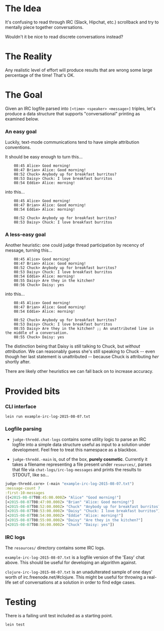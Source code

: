 # The Idea

It's confusing to read through IRC (Slack, Hipchat, etc.) scrollback and try to mentally piece together conversations.

Wouldn't it be nice to read discrete conversations instead?

# The Reality
Any realistic level of effort will produce results that are wrong some large percentage of the time! That's OK.

# The Goal

Given an IRC logfile parsed into `[<time> <speaker> <message>]`
triples, let's produce a data structure that
supports "conversational" printing as examined below.

### An easy goal

Luckily, text-mode communications tend to have simple attribution conventions.

It should be easy enough to turn this...

```
    08:45 Alice> Good morning!
    08:47 Brian> Alice: Good morning!
    08:52 Chuck> Anybody up for breakfast burritos?
    08:53 Daisy> Chuck: I love breakfast burritos
    08:54 Eddie> Alice: morning!
```

into this...

```
    08:45 Alice> Good morning!
    08:47 Brian> Alice: Good morning!
    08:54 Eddie> Alice: morning!

    08:52 Chuck> Anybody up for breakfast burritos?
    08:53 Daisy> Chuck: I love breakfast burritos
```

### A less-easy goal

Another heuristic: one could judge thread participation by recency of
message, turning this...

```
    08:45 Alice> Good morning!
    08:47 Brian> Alice: Good morning!
    08:52 Chuck> Anybody up for breakfast burritos?
    08:53 Daisy> Chuck: I love breakfast burritos
    08:54 Eddie> Alice: morning!
    08:55 Daisy> Are they in the kitchen?
    08:56 Chuck> Daisy: yes
```

into this...

```
    08:45 Alice> Good morning!
    08:47 Brian> Alice: Good morning!
    08:54 Eddie> Alice: morning!

    08:52 Chuck> Anybody up for breakfast burritos?
    08:53 Daisy> Chuck: I love breakfast burritos
    08:55 Daisy> Are they in the kitchen? ;; An unattributed line in the middle of a conversation.
    08:55 Chuck> Daisy: yes
```

The distinction being that Daisy is still talking to Chuck, but
*without attribution*. We can reasonably guess she's still speaking to
Chuck -- even though her last statement is unattributed -- because
Chuck is attributing *her* shortly after.

There are likely other heuristics we can fall back on to increase accuracy.


# Provided bits

### CLI interface

`lein run example-irc-log-2015-08-07.txt`

### Logfile parsing

- `judge-thredd.chat-logs` contains some utility logic to parse an IRC
logfile into a simple data structure useful as input to a solution
under development. Feel free to treat this namespace as a blackbox.

- `judge-thredd.-main` is, out of the box, **purely cosmetic**.
Currently it takes a filename representing a file present under
`resources/`, parses that file via `chat-logs/irc-log-messages` and
prints the results to STDOUT, like so...

```clojure
judge-thredd.core> (-main "example-irc-log-2015-08-07.txt")
:message-count 7
:first-10-messages
([<2015-08-07T08:45:00.000Z> "Alice" "Good morning!"]
[<2015-08-07T08:47:00.000Z> "Brian" "Alice: Good morning!"]
[<2015-08-07T08:52:00.000Z> "Chuck" "Anybody up for breakfast burritos?"]
[<2015-08-07T08:53:00.000Z> "Daisy" "Chuck: I love breakfast burritos"]
[<2015-08-07T08:54:00.000Z> "Eddie" "Alice: morning!"]
[<2015-08-07T08:55:00.000Z> "Daisy" "Are they in the kitchen?"]
[<2015-08-07T08:56:00.000Z> "Chuck" "Daisy: yes"])
```


### IRC logs
The `resources/` directory contains some IRC logs.

`example-irc-log-2015-08-07.txt` is a logfile version of the 'Easy'
chat above. This should be useful for developing an algorithm against.

`clojure-irc-log-2015-08-07.txt` is an unadulterated sample of one
days' worth of irc.freenode.net/#clojure. This might be useful for
throwing a real-life set of conversations at a solution in order to
find edge cases.


# Testing

There is a failing unit test included as a starting point.

`lein test`
